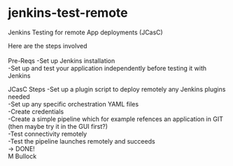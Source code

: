 # jenkins-test-remote</br>
Jenkins Testing for remote App deployments (JCasC)</br>

Here are the steps involved  </br>
</br>
Pre-Reqs
-Set up Jenkins installation</br>
-Set up and test your application independently before testing it with Jenkins

JCasC Steps
-Set up a plugin script to deploy remotely any Jenkins plugins needed</br>
-Set up any specific orchestration YAML files</br>
-Create credentials</br>
-Create a simple pipeline which for example refences an application in GIT (then maybe try it in the GUI first?)</br>
-Test connectivity remotely</br>
-Test the pipeline launches remotely and succeeds </br>
-> DONE!</br>
M Bullock</br>
